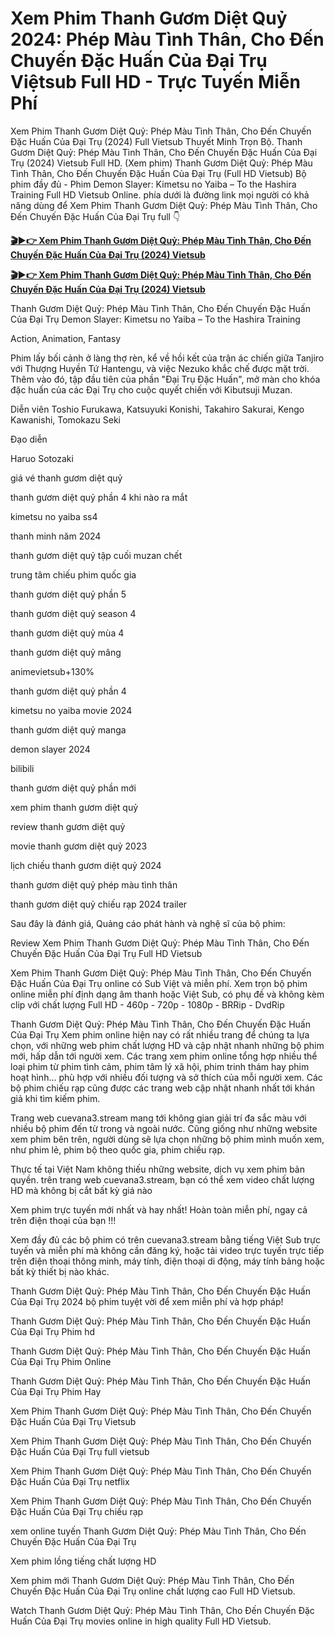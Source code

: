 # Xem Phim Thanh Gươm Diệt Quỷ 2024: Phép Màu Tình Thân, Cho Đến Chuyến Đặc Huấn Của Đại Trụ Việtsub Full HD - Trực Tuyến Miễn Phí

Xem Phim Thanh Gươm Diệt Quỷ: Phép Màu Tình Thân, Cho Đến Chuyến Đặc Huấn Của Đại Trụ (2024) Full Vietsub Thuyết Minh Trọn Bộ. Thanh Gươm Diệt Quỷ: Phép Màu Tình Thân, Cho Đến Chuyến Đặc Huấn Của Đại Trụ (2024) Vietsub Full HD. (Xem phim) Thanh Gươm Diệt Quỷ: Phép Màu Tình Thân, Cho Đến Chuyến Đặc Huấn Của Đại Trụ (Full HD Vietsub) Bộ phim đầy đủ - Phim Demon Slayer: Kimetsu no Yaiba – To the Hashira Training Full HD Vietsub Online. phía dưới là đường link mọi người có khả năng dùng để Xem Phim Thanh Gươm Diệt Quỷ: Phép Màu Tình Thân, Cho Đến Chuyến Đặc Huấn Của Đại Trụ full 👇

<b><a href="https://newflix.site/vi/movie/1216221" rel="nofollow">🎬▶👉 Xem Phim Thanh Gươm Diệt Quỷ: Phép Màu Tình Thân, Cho Đến Chuyến Đặc Huấn Của Đại Trụ (2024) Vietsub</a></b>

<b><a href="https://newflix.site/vi/movie/1216221" rel="nofollow">🎬▶👉 Xem Phim Thanh Gươm Diệt Quỷ: Phép Màu Tình Thân, Cho Đến Chuyến Đặc Huấn Của Đại Trụ (2024) Vietsub</a></b>

Thanh Gươm Diệt Quỷ: Phép Màu Tình Thân, Cho Đến Chuyến Đặc Huấn Của Đại Trụ
Demon Slayer: Kimetsu no Yaiba – To the Hashira Training

Action, Animation, Fantasy

Phim lấy bối cảnh ở làng thợ rèn, kể về hồi kết của trận ác chiến giữa Tanjiro với Thượng Huyền Tứ Hantengu, và việc Nezuko khắc chế được mặt trời. Thêm vào đó, tập đầu tiên của phần "Đại Trụ Đặc Huấn", mở màn cho khóa đặc huấn của các Đại Trụ cho cuộc quyết chiến với Kibutsuji Muzan.

Diễn viên
Toshio Furukawa, Katsuyuki Konishi, Takahiro Sakurai, Kengo Kawanishi, Tomokazu Seki

Đạo diễn

Haruo Sotozaki

giá vé thanh gươm diệt quỷ

thanh gươm diệt quỷ phần 4 khi nào ra mắt

kimetsu no yaiba ss4

thanh minh năm 2024
 
thanh gươm diệt quỷ tập cuối muzan chết

trung tâm chiếu phim quốc gia

thanh gươm diệt quỷ phần 5

thanh gươm diệt quỷ season 4

thanh gươm diệt quỷ mùa 4

thanh gươm diệt quỷ mâng

animevietsub+130%

thanh gươm diệt quỷ phần 4

kimetsu no yaiba movie 2024

thanh gươm diệt quỷ manga

demon slayer 2024

bilibili

thanh gươm diệt quỷ phần mới

xem phim thanh gươm diệt quỷ

review thanh gươm diệt quỷ

movie thanh gươm diệt quỷ 2023

lịch chiếu thanh gươm diệt quỷ 2024

thanh gươm diệt quỷ phép màu tình thân

thanh gươm diệt quỷ chiếu rạp 2024 trailer

Sau đây là đánh giá, Quảng cáo phát hành và nghệ sĩ của bộ phim:

Review Xem Phim Thanh Gươm Diệt Quỷ: Phép Màu Tình Thân, Cho Đến Chuyến Đặc Huấn Của Đại Trụ Full HD Vietsub 



Xem Phim Thanh Gươm Diệt Quỷ: Phép Màu Tình Thân, Cho Đến Chuyến Đặc Huấn Của Đại Trụ online có Sub Việt và miễn phí. Xem trọn bộ phim online miễn phí định dạng âm thanh hoặc Việt Sub, có phụ đề và không kèm clip với chất lượng Full HD - 460p - 720p - 1080p - BRRip - DvdRip


Thanh Gươm Diệt Quỷ: Phép Màu Tình Thân, Cho Đến Chuyến Đặc Huấn Của Đại Trụ Xem phim online hiện nay có rất nhiều trang để chúng ta lựa chọn, với những web phim chất lượng HD và cập nhật nhanh những bộ phim mới, hấp dẫn tới người xem. Các trang xem phim online tổng hợp nhiều thể loại phim từ phim tình cảm, phim tâm lý xã hội, phim trinh thám hay phim hoạt hình… phù hợp với nhiều đối tượng và sở thích của mỗi người xem. Các bộ phim chiếu rạp cũng được các trang web cập nhật nhanh nhất tới khán giả khi tìm kiếm phim.


Trang web cuevana3.stream mang tới không gian giải trí đa sắc màu với nhiều bộ phim đến từ trong và ngoài nước. Cũng giống như những website xem phim bên trên, người dùng sẽ lựa chọn những bộ phim mình muốn xem, như phim lẻ, phim bộ theo quốc gia, phim chiếu rạp.


Thực tế tại Việt Nam không thiếu những website, dịch vụ xem phim bản quyền. trên trang web cuevana3.stream, bạn có thể xem video chất lượng HD mà không bị cắt bất kỳ giá nào


Xem phim trực tuyến mới nhất và hay nhất! Hoàn toàn miễn phí, ngay cả trên điện thoại của bạn !!!


Xem đầy đủ các bộ phim có trên cuevana3.stream bằng tiếng Việt Sub trực tuyến và miễn phí mà không cần đăng ký, hoặc tải video trực tuyến trực tiếp trên điện thoại thông minh, máy tính, điện thoại di động, máy tính bảng hoặc bất kỳ thiết bị nào khác.


Thanh Gươm Diệt Quỷ: Phép Màu Tình Thân, Cho Đến Chuyến Đặc Huấn Của Đại Trụ 2024 bộ phim tuyệt vời để xem miễn phí và hợp pháp!

Thanh Gươm Diệt Quỷ: Phép Màu Tình Thân, Cho Đến Chuyến Đặc Huấn Của Đại Trụ Phim hd

Thanh Gươm Diệt Quỷ: Phép Màu Tình Thân, Cho Đến Chuyến Đặc Huấn Của Đại Trụ Phim Online

Thanh Gươm Diệt Quỷ: Phép Màu Tình Thân, Cho Đến Chuyến Đặc Huấn Của Đại Trụ Phim Hay

Xem Phim Thanh Gươm Diệt Quỷ: Phép Màu Tình Thân, Cho Đến Chuyến Đặc Huấn Của Đại Trụ Vietsub

Xem Phim Thanh Gươm Diệt Quỷ: Phép Màu Tình Thân, Cho Đến Chuyến Đặc Huấn Của Đại Trụ full vietsub

Xem Phim Thanh Gươm Diệt Quỷ: Phép Màu Tình Thân, Cho Đến Chuyến Đặc Huấn Của Đại Trụ netflix

Xem Phim Thanh Gươm Diệt Quỷ: Phép Màu Tình Thân, Cho Đến Chuyến Đặc Huấn Của Đại Trụ chiếu rạp

xem online tuyến Thanh Gươm Diệt Quỷ: Phép Màu Tình Thân, Cho Đến Chuyến Đặc Huấn Của Đại Trụ

Xem phim lồng tiếng chất lượng HD

Xem phim mới Thanh Gươm Diệt Quỷ: Phép Màu Tình Thân, Cho Đến Chuyến Đặc Huấn Của Đại Trụ online chất lượng cao Full HD Vietsub.

Watch Thanh Gươm Diệt Quỷ: Phép Màu Tình Thân, Cho Đến Chuyến Đặc Huấn Của Đại Trụ movies online in high quality Full HD Vietsub.
